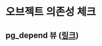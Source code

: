 # 오브젝트 의존성 체크

## pg_depend 뷰 ([링크](https://www.postgresql.org/docs/current/catalog-pg-depend.html))
